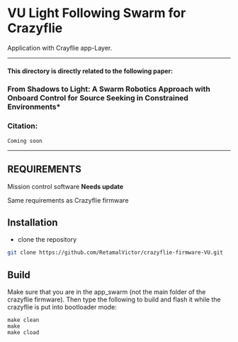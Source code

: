 # VU Light Following Swarm for Crazyflie
Application with Crayflie app-Layer.

------
#### This directory is directly related to the following paper:
### From Shadows to Light: A Swarm Robotics Approach with Onboard Control for Source Seeking in Constrained Environments*


### Citation:
```
Coming soon
```
---
REQUIREMENTS
------------

Mission control software **Needs update**

Same requirements as Crazyflie firmware

## Installation
- clone the repository
```bash
git clone https://github.com/RetamalVictor/crazyflie-firmware-VU.git
```

## Build

Make sure that you are in the app_swarm (not the main folder of the crazyflie firmware). Then type the following to build and flash it while the crazyflie is put into bootloader mode:

```
make clean
make 
make cload
```
